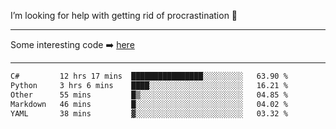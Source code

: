 I’m looking for help with getting rid of procrastination 🤔

-----

Some interesting code :arrow_right: [here](https://github.com/zhen8838/playground)

-----

<!--START_SECTION:waka-->

```txt
C#         12 hrs 17 mins  ████████████████░░░░░░░░░   63.90 %
Python     3 hrs 6 mins    ████░░░░░░░░░░░░░░░░░░░░░   16.21 %
Other      55 mins         █▒░░░░░░░░░░░░░░░░░░░░░░░   04.85 %
Markdown   46 mins         █░░░░░░░░░░░░░░░░░░░░░░░░   04.02 %
YAML       38 mins         ▓░░░░░░░░░░░░░░░░░░░░░░░░   03.32 %
```

<!--END_SECTION:waka-->

<!--
**zhen8838/zhen8838** is a ✨ _special_ ✨ repository because its `README.md` (this file) appears on your GitHub profile.

Here are some ideas to get you started:

- 🔭 I’m currently working on ...
- 🌱 I’m currently learning ...
- 👯 I’m looking to collaborate on ...
 ...
- 💬 Ask me about ...
- 📫 How to reach me: ...
- 😄 Pronouns: ...
- ⚡ Fun fact: ...
-->
